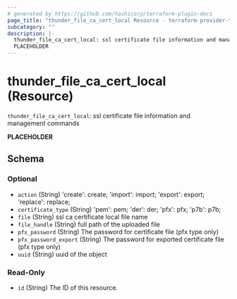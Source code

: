 ```yaml
---
# generated by https://github.com/hashicorp/terraform-plugin-docs
page_title: "thunder_file_ca_cert_local Resource - terraform-provider-thunder"
subcategory: ""
description: |-
  thunder_file_ca_cert_local: ssl certificate file information and management commands
  PLACEHOLDER
---
```


# thunder_file_ca_cert_local (Resource)

`thunder_file_ca_cert_local`: ssl certificate file information and management commands

__PLACEHOLDER__



<!-- schema generated by tfplugindocs -->
## Schema

### Optional

- `action` (String) 'create': create; 'import': import; 'export': export; 'replace': replace;
- `certificate_type` (String) 'pem': pem; 'der': der; 'pfx': pfx; 'p7b': p7b;
- `file` (String) ssl ca certificate local file name
- `file_handle` (String) full path of the uploaded file
- `pfx_password` (String) The password for certificate file (pfx type only)
- `pfx_password_export` (String) The password for exported certificate file (pfx type only)
- `uuid` (String) uuid of the object

### Read-Only

- `id` (String) The ID of this resource.



